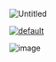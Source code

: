 
![Untitled](https://user-images.githubusercontent.com/8466209/259256709-e6c0bb56-b3dc-4f7c-9a52-3ffc64d1707f.png)

[![default](https://user-images.githubusercontent.com/8466209/204060669-90a68f1a-424f-40b4-aafd-1ee862202ed4.png)](https://www.brokerxplorer.com/amp/article/what-is-the-best-ema-for-swing-trading-3336)

![image](https://user-images.githubusercontent.com/8466209/201362641-b166327c-0a7d-4e2a-8170-ba4ca8dda5fe.png)

